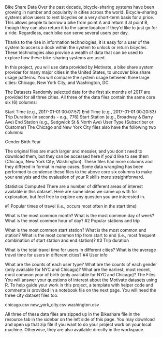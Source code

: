 Bike Share Data
Over the past decade, bicycle-sharing systems have been growing in number and popularity in cities across the world. Bicycle-sharing systems allow users to rent bicycles on a very short-term basis for a price. This allows people to borrow a bike from point A and return it at point B, though they can also return it to the same location if they'd like to just go for a ride. Regardless, each bike can serve several users per day.

Thanks to the rise in information technologies, it is easy for a user of the system to access a dock within the system to unlock or return bicycles. These technologies also provide a wealth of data that can be used to explore how these bike-sharing systems are used.

In this project, you will use data provided by Motivate, a bike share system provider for many major cities in the United States, to uncover bike share usage patterns. You will compare the system usage between three large cities: Chicago, New York City, and Washington, DC.

The Datasets
Randomly selected data for the first six months of 2017 are provided for all three cities. All three of the data files contain the same core six (6) columns:

Start Time (e.g., 2017-01-01 00:07:57)
End Time (e.g., 2017-01-01 00:20:53)
Trip Duration (in seconds - e.g., 776)
Start Station (e.g., Broadway & Barry Ave)
End Station (e.g., Sedgwick St & North Ave)
User Type (Subscriber or Customer)
The Chicago and New York City files also have the following two columns:

Gender
Birth Year

The original files are much larger and messier, and you don't need to download them, but they can be accessed here if you'd like to see them (Chicago, New York City, Washington). These files had more columns and they differed in format in many cases. Some data wrangling has been performed to condense these files to the above core six columns to make your analysis and the evaluation of your R skills more straightforward.

Statistics Computed
There are a number of different areas of interest available in this dataset. Here are some ideas we came up with for exploration, but feel free to explore any question you are interested in.

#1 Popular times of travel (i.e., occurs most often in the start time)

What is the most common month?
What is the most common day of week?
What is the most common hour of day?
#2 Popular stations and trip

What is the most common start station?
What is the most common end station?
What is the most common trip from start to end (i.e., most frequent combination of start station and end station)?
#3 Trip duration

What is the total travel time for users in different cities?
What is the average travel time for users in different cities?
#4 User info

What are the counts of each user type?
What are the counts of each gender (only available for NYC and Chicago)?
What are the earliest, most recent, most common year of birth (only available for NYC and Chicago)?
The Files
You will answer your questions of interest about the Motivate datasets using R. To help guide your work in this project, a template with helper code and comments is provided in a notebook file on the next page. You will need the three city dataset files too:

chicago.csv
new_york_city.csv
washington.csv

All three of these data files are zipped up in the Bikeshare file in the resource tab in the sidebar on the left side of this page. You may download and open up that zip file if you want to do your project work on your local machine. Otherwise, they are also available directly in the workspace.

